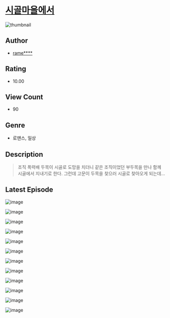 # [시골마을에서](https://comic.naver.com/challenge/list?titleId=811055)
![thumbnail](https://image-comic.pstatic.net/user_contents_data/challenge_comic/2023/05/25/upload_7363497765922550839_480x623.jpeg)

## Author
- [rame****](https://comic.naver.com/artistTitle?id=367176)

## Rating
- 10.00

## View Count
- 90

## Genre
- 로맨스, 일상

## Description
> 조직 폭력배 두목이 시골로 도망을 치더니 같은 조직이었던 부두목을 만나 함께 시골에서 지내기로 한다. 그런데 고문이 두목을 찾으러 시골로 찾아오게 되는데...


## Latest Episode
![image](https://image-comic.pstatic.net/user_contents_data/challenge_comic/2023/05/25/367176/upload_7219323191367907378.jpeg)

![image](https://image-comic.pstatic.net/user_contents_data/challenge_comic/2023/05/25/367176/upload_7161675805333075001.jpeg)

![image](https://image-comic.pstatic.net/user_contents_data/challenge_comic/2023/05/25/367176/upload_4048798068818523186.jpeg)

![image](https://image-comic.pstatic.net/user_contents_data/challenge_comic/2023/05/25/367176/upload_7162524627467920226.jpeg)

![image](https://image-comic.pstatic.net/user_contents_data/challenge_comic/2023/05/25/367176/upload_7076387782740960614.jpeg)

![image](https://image-comic.pstatic.net/user_contents_data/challenge_comic/2023/05/25/367176/upload_3919035694272492387.jpeg)

![image](https://image-comic.pstatic.net/user_contents_data/challenge_comic/2023/05/25/367176/upload_4062586846593560881.jpeg)

![image](https://image-comic.pstatic.net/user_contents_data/challenge_comic/2023/05/25/367176/upload_7233122083019252578.jpeg)

![image](https://image-comic.pstatic.net/user_contents_data/challenge_comic/2023/05/25/367176/upload_7292844256034568550.jpeg)

![image](https://image-comic.pstatic.net/user_contents_data/challenge_comic/2023/05/25/367176/upload_7220221714967454308.jpeg)

![image](https://image-comic.pstatic.net/user_contents_data/challenge_comic/2023/05/25/367176/upload_3762534726853944164.jpeg)

![image](https://image-comic.pstatic.net/user_contents_data/challenge_comic/2023/05/25/367176/upload_4135819822098494520.jpeg)
